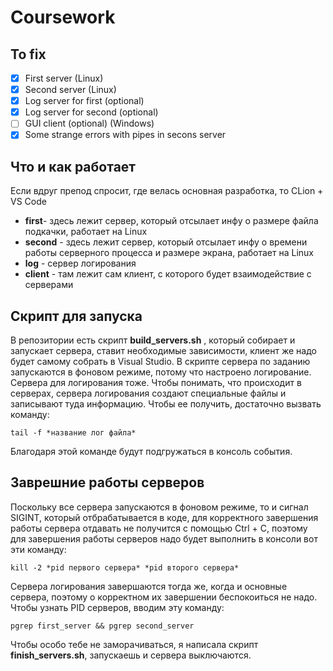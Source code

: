 # Coursework

## To fix

- [x] First server (Linux)
- [x] Second server (Linux)
- [x] Log server for first (optional)
- [x] Log server for second (optional)
- [ ] GUI client (optional) (Windows)
- [x] Some strange errors with pipes in secons server

## Что и как работает

Если вдруг препод спросит, где велась основная разработка, то CLion + VS Code

- __first__- здесь лежит сервер, который отсылает инфу о размере файла подкачки, работает на Linux
- __second__ - здесь лежит сервер, который отсылает инфу о времени работы серверного процесса и размере экрана, работает на Linux
- __log__ - сервер логирования
- __client__ - там лежит сам клиент, с которого будет взаимодействие с серверами

## Скрипт для запуска

В репозитории есть скрипт __build_servers.sh__ , который собирает и запускает сервера, ставит необходимые зависимости, клиент же надо будет самому собрать в Visual Studio. В скрипте сервера по заданию запускаются в фоновом режиме, потому что настроено логирование. Сервера для логирования тоже. Чтобы понимать, что происходит в серверах, сервера логирования создают специальные файлы и записывают туда информацию. Чтобы ее получить, достаточно вызвать команду:

```shell
tail -f *название лог файла* 
```

Благодаря этой команде будут подгружаться в консоль события.

## Заврешние работы серверов

Поскольку все сервера запускаются в фоновом режиме, то и сигнал SIGINT, который отбрабатывается в коде, для корректного завершения работы сервера отдавать не получится с помощью Ctrl + C, поэтому для завершения работы серверов надо будет выполнить в консоли вот эти команду:

```shell
kill -2 *pid первого сервера* *pid второго сервера*
```

Сервера логирования завершаются тогда же, когда и основные сервера, поэтому о корректном их завершении беспокоиться не надо.<br>
Чтобы узнать PID серверов, вводим эту команду:

```shell
pgrep first_server && pgrep second_server
```

Чтобы особо тебе не заморачиваться, я написала скрипт __finish_servers.sh__, запускаешь и сервера выключаются.
